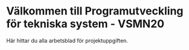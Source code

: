 # Välkommen till Programutveckling för tekniska system - VSMN20

Här hittar du alla arbetsblad för projektuppgiften.

